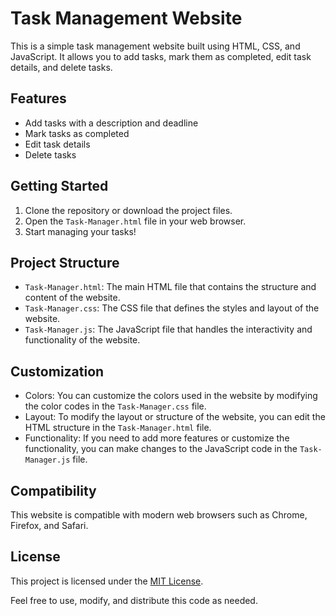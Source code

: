 # Task Management Website

This is a simple task management website built using HTML, CSS, and JavaScript. It allows you to add tasks, mark them as completed, edit task details, and delete tasks.

## Features

- Add tasks with a description and deadline
- Mark tasks as completed
- Edit task details
- Delete tasks

## Getting Started

1. Clone the repository or download the project files.
2. Open the `Task-Manager.html` file in your web browser.
3. Start managing your tasks!

## Project Structure

- `Task-Manager.html`: The main HTML file that contains the structure and content of the website.
- `Task-Manager.css`: The CSS file that defines the styles and layout of the website.
- `Task-Manager.js`: The JavaScript file that handles the interactivity and functionality of the website.

## Customization

- Colors: You can customize the colors used in the website by modifying the color codes in the `Task-Manager.css` file.
- Layout: To modify the layout or structure of the website, you can edit the HTML structure in the `Task-Manager.html` file.
- Functionality: If you need to add more features or customize the functionality, you can make changes to the JavaScript code in the `Task-Manager.js` file.

## Compatibility

This website is compatible with modern web browsers such as Chrome, Firefox, and Safari.

## License

This project is licensed under the [MIT License](LICENSE).

Feel free to use, modify, and distribute this code as needed.

